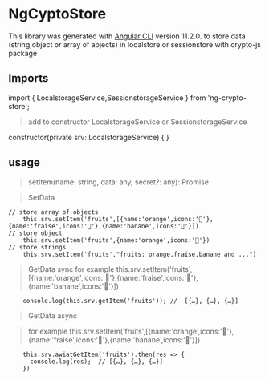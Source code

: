# NgCyptoStore

This library was generated with [Angular CLI](https://github.com/angular/angular-cli) version 11.2.0.
to store data (string,object or array of abjects) in localstore or sessionstore with crypto-js package

## Imports

import { LocalstorageService,SessionstorageService } from 'ng-crypto-store';

> add to constructor LocalstorageService or SessionstorageService

constructor(private srv: LocalstorageService) { }

## usage

> setItem(name: string, data: any, secret?: any): Promise<void>


> SetData
```
// store array of objects
    this.srv.setItem('fruits',[{name:'orange',icons:'🍊'},{name:'fraise',icons:'🍓'},{name:'banane',icons:'🍌'}])
// store object
    this.srv.setItem('fruits',{name:'orange',icons:'🍊'})
// store strings
    this.srv.setItem('fruits',"fruits: orange,fraise,banane and ...")
```
> GetData sync
> for example this.srv.setItem('fruits',[{name:'orange',icons:'🍊'},{name:'fraise',icons:'🍓'},{name:'banane',icons:'🍌'}])
```
    console.log(this.srv.getItem('fruits')); //  [{…}, {…}, {…}]
```

> GetData async

> for example this.srv.setItem('fruits',[{name:'orange',icons:'🍊'},{name:'fraise',icons:'🍓'},{name:'banane',icons:'🍌'}])
```
    this.srv.awiatGetItem('fruits').then(res => {
      console.log(res);  // [{…}, {…}, {…}]
    })
```

